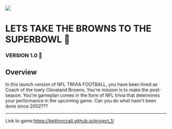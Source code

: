 # ![](images/brownssmh.gif) 
# LETS TAKE THE BROWNS TO THE SUPERBOWL :football:
### VERSION 1.0 :football:
## Overview

In this launch version of NFL TRIVIA FOOTBALL, you have been hired as Coach of the lowly Cleveland Browns. You're mission is to make the post-season. You're gameplan comes in the form of NFL trivia that determines your performance in the upcoming game. Can you do what hasn't been done since 2002???

---

Link to game:https://keithmccall.github.io/project_1/
